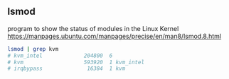 ## lsmod
program to show the status of modules in the Linux Kernel  
https://manpages.ubuntu.com/manpages/precise/en/man8/lsmod.8.html  

```bash
lsmod | grep kvm
# kvm_intel             204800  6
# kvm                   593920  1 kvm_intel
# irqbypass              16384  1 kvm
```
